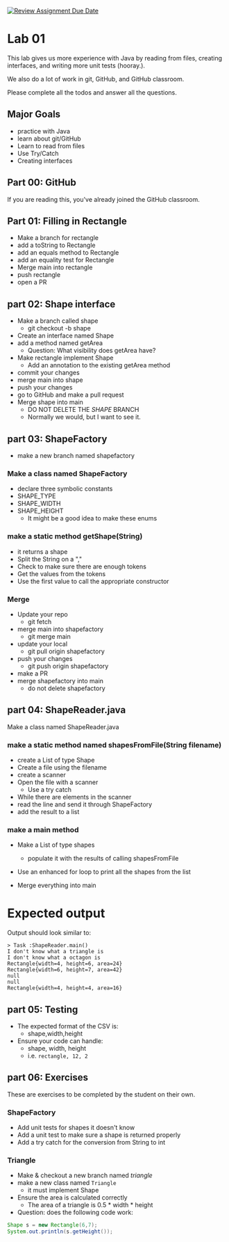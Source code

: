 [![Review Assignment Due Date](https://classroom.github.com/assets/deadline-readme-button-22041afd0340ce965d47ae6ef1cefeee28c7c493a6346c4f15d667ab976d596c.svg)](https://classroom.github.com/a/ldeFTCjZ)
# Lab 01

This lab gives us more experience with Java by reading from files, creating interfaces, and writing more unit tests (hooray.).

We also do a lot of work in git, GitHub, and GitHub classroom.

Please complete all the todos and answer all the questions.

## Major Goals

- practice with Java
- learn about git/GitHub
- Learn to read from files
- Use Try/Catch
- Creating interfaces

## Part 00: GitHub

If you are reading this, you've already joined the GitHub classroom.

## Part 01: Filling in Rectangle
- Make a branch for rectangle
- add a toString to Rectangle
- add an equals method to Rectangle
- add an equality test for Rectangle
- Merge main into rectangle
- push rectangle
- open a PR

## part 02: Shape interface
- Make a branch called shape
	- git checkout -b shape
- Create an interface named Shape
- add a method named getArea
  - Question: What visibility does getArea have?
- Make rectangle implement Shape
  - Add an annotation to the existing getArea method
- commit your changes
- merge main into shape
- push your changes
- go to GitHub and make a pull request
- Merge shape into main
  - DO NOT DELETE THE _SHAPE_ BRANCH
  - Normally we would, but I want to see it.

## part 03: ShapeFactory
- make a new branch named shapefactory

### Make a class named ShapeFactory
- declare three symbolic constants
- SHAPE_TYPE
- SHAPE_WIDTH
- SHAPE_HEIGHT
	- It might be a good idea to make these enums
	
### make a static method getShape(String)
- it returns a shape
- Split the String on a ","
- Check to make sure there are enough tokens
- Get the values from the tokens
- Use the first value to call the appropriate constructor

### Merge
- Update your repo
	- git fetch
- merge main into shapefactory
	- git merge main
- update your local
	- git pull origin shapefactory
-  push your changes
	-  git push origin shapefactory
-  make a PR
-  merge shapefactory into main
	-  do not delete shapefactory

## part 04: ShapeReader.java

Make a class named ShapeReader.java

### make a static method named shapesFromFile(String filename)
- create a List of type Shape
- Create a file using the filename
- create a scanner
- Open the file with a scanner
	- Use a try catch
- While there are elements in the scanner
- read the line and send it through ShapeFactory
- add the result to a list

### make a main method
 - Make a List of type shapes 
 	- populate it with the results of calling shapesFromFile
 - Use an enhanced for loop to print all the shapes from the list
 
 - Merge everything into main
 # Expected output
Output should look similar to:
```
> Task :ShapeReader.main()
I don't know what a triangle is 
I don't know what a octagon is 
Rectangle{width=4, height=6, area=24}
Rectangle{width=6, height=7, area=42}
null
null
Rectangle{width=4, height=4, area=16}
```
 
 ## part 05: Testing
 - The expected format of the CSV is:
 	- shape,width,height
 - Ensure your code can handle:
 	- shape, width, height
 	- i.e. ```rectangle, 12, 2```

 ## part 06: Exercises
 
 These are exercises to be completed by the student on their own.
### ShapeFactory
- Add unit tests for shapes it doesn't know
- Add a unit test to make sure a shape is returned properly
- Add a try catch for the conversion from String to int

 ### Triangle
 - Make & checkout a new branch named _triangle_
 - make a new class named ```Triangle```
 	- it must implement Shape
 - Ensure the area is calculated correctly
 	- The area of a triangle is 0.5 * width * height
 - Question: does the following code work:
 ```Java
 Shape s = new Rectangle(6,7);
 System.out.println(s.getHeight());
 ```